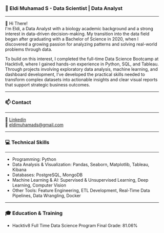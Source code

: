 ### :seedling: Eldi Muhamad S - Data Scientist | Data Analyst
---
👋 Hi There!  
I'm Eldi, a Data Analyst with a biology academic background and a strong interest in data-driven decision-making. My transition into the data field began after graduating with a Bachelor of Science in 2020, when I discovered a growing passion for analyzing patterns and solving real-world problems through data.

To build on this interest, I completed the full-time Data Science Bootcamp at Hacktiv8, where I gained hands-on experience in Python, SQL, and Tableau. Through projects involving exploratory data analysis, machine learning, and dashboard development, I’ve developed the practical skills needed to transform complex datasets into actionable insights and clear visual reports that support strategic business outcomes.

---
### 📫 Contact
---
🔗 [Linkedin](https://www.linkedin.com/in/eldi-muhamad-s-15a605213/)  
📧 eldimuhamads@gmail.com  

---

### :computer: Technical Skills
---
- Programming: Python
- Data Analysis & Visualization: Pandas, Seaborn, Matplotlib, Tableau, Kibana
- Databases: PostgreSQL, MongoDB
- Machine Learning & AI: Supervised & Unsupervised Learning, Deep Learning, Computer Vision
- Other Tools: Feature Engineering, ETL Development, Real-Time Data Pipelines, Data Wrangling, Docker

---
### :mortar_board: Education & Training
- Hacktiv8 Full Time Data Science Program
Final Grade: 81.06%

<!---
Itsukiyaki/Itsukiyaki is a ✨ special ✨ repository because its `README.md` (this file) appears on your GitHub profile.
You can click the Preview link to take a look at your changes.
--->
